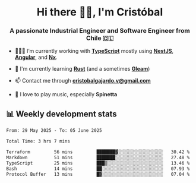 <h1 align="center">Hi there ✌🏻, I'm Cristóbal</h1>
<h3 align="center">A passionate Industrial Engineer and Software Engineer from Chile 🇨🇱</h3>

- 🧑🏻‍💻 I’m currently working with **[TypeScript](https://www.typescriptlang.org)** mostly using **[NestJS](https://nestjs.com)**, **[Angular](https://angular.io)**, and **[Nx](https://nx.dev)**.

- 🌱 I'm currently learning **[Rust](https://www.rust-lang.org)** (and a sometimes **[Gleam](https://gleam.run/)**)

- 📫 Contact me through **cristobalgajardo.v@gmail.com**

- 🎸 I love to play music, especially **Spinetta**

## 📊 Weekly development stats

<!--START_SECTION:waka-->

```txt
From: 29 May 2025 - To: 05 June 2025

Total Time: 3 hrs 7 mins

Terraform         56 mins         ███████▓░░░░░░░░░░░░░░░░░   30.42 %
Markdown          51 mins         ███████░░░░░░░░░░░░░░░░░░   27.48 %
TypeScript        25 mins         ███▒░░░░░░░░░░░░░░░░░░░░░   13.46 %
Bash              14 mins         ██░░░░░░░░░░░░░░░░░░░░░░░   07.93 %
Protocol Buffer   13 mins         █▓░░░░░░░░░░░░░░░░░░░░░░░   07.04 %
```

<!--END_SECTION:waka-->
